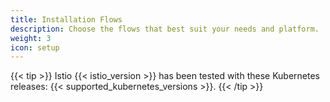 ```yaml
---
title: Installation Flows
description: Choose the flows that best suit your needs and platform.
weight: 3
icon: setup
---
```


{{< tip >}}
Istio {{< istio_version >}} has been tested with these Kubernetes releases:
{{< supported_kubernetes_versions >}}.
{{< /tip >}}

